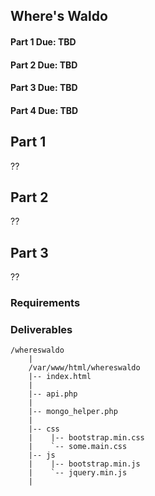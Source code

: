 ## Where's Waldo
#### Part 1 Due: TBD
#### Part 2 Due: TBD
#### Part 3 Due: TBD
#### Part 4 Due: TBD

## Part 1

??

## Part 2

??

## Part 3

??



### Requirements


### Deliverables

```
/whereswaldo
    |
    /var/www/html/whereswaldo
    |-- index.html
    |
    |-- api.php
    |
    |-- mongo_helper.php
    |
    |-- css
    |    |-- bootstrap.min.css
    |    `-- some.main.css
    |-- js
    |    |-- bootstrap.min.js
    |    `-- jquery.min.js
    |
```
